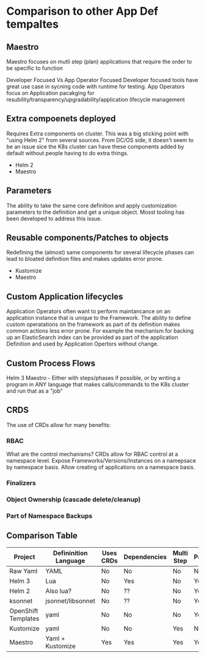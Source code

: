 # Comparison to other App Def tempaltes



##  Maestro

 Maestro focuses on mutli step (plan) applications that require the order to be specific to function



Developer Focused Vs App Operator Focused
Developer focused tools have great use case in sycning code with runtime for testing.  App Operators focus on Application pacakging for resubility/transparency/upgradability/application lifecycle management



## Extra compoenets deployed
Requires Extra components on cluster.  This was a big sticking point with "using Helm 2" from several sources.  From DC/OS side, it doesn't seem to be an issue sice the K8s cluster can have these components added by default without people having to do extra things.  


* Helm 2
* Maestro



## Parameters
The ability to take the same core definition and apply customization parameters to the definition and get a unique object.  Mosst tooling has been developed to address this issue.


## Reusable components/Patches to objects


Redefining the (almost) same components for several lifecycle phases can lead to bloated definition files and makes updates error prone.  

* Kustomize
* Maestro


## Custom Application lifecycles

Application Operators often want to perform maintancance on an application instance that is unique to the Framework.  The ability to define custom operatations on the framework as part of its definition makes common actions less error prone.  For example the mechanism for backing up an ElasticSearch index can be provided as part of the application Definition and used by Application Opertors without change.



## Custom Process Flows
Helm 3
Maestro - Either with steps/phases if possible, or by writing a program in ANY language that makes calls/commands to the K8s cluster and run that as a "job"


## CRDS
 The use of CRDs allow for many benefits:

### RBAC
What are the control mechanisms?  CRDs allow for RBAC control at a namespace level.  Expose Frameworks/Versions/Instances on a namepsace by namespace basis.  Allow creating of applications on a namespace basis.

### Finalizers


### Object Ownership (cascade delete/cleanup)

### Part of Namespace Backups



## Comparison Table




| Project | Defininition Language |Uses CRDs |  Dependencies | Multi Step |  Parameters |  Custom Lifecycles | Install Component|
|---------|----|-------|-----------|--|-------------------|----------------| --|
|Raw Yaml |YAML| No | No | No | No | No| No |
|Helm 3 | Lua | No | Yes | No | Yes | Yes | CLI |
|Helm 2|  Also lua? |No | ?? | No | Yes | No | CLI + Tiller |
| ksonnet|  jsonnet/libsonnet | No | ?? | No | Yes | ?? | CLI|
| OpenShift Templates| yaml| No | No | No | Yes | No | Just Openshift....|
| Kustomize | yaml | No | No | Yes | No | No| CLI|
|Maestro| Yaml + Kustomize | Yes | Yes | Yes |Yes | Yes | Yes

